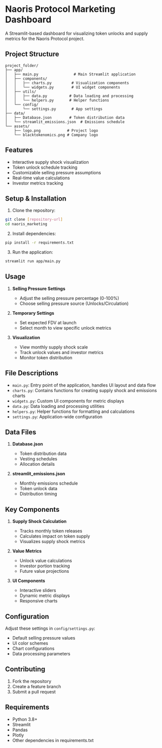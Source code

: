 # Naoris Protocol Marketing Dashboard

A Streamlit-based dashboard for visualizing token unlocks and supply metrics for the Naoris Protocol project.

## Project Structure

```
project_folder/
├── app/
│   ├── main.py                # Main Streamlit application
│   ├── components/
│   │   ├── charts.py         # Visualization components
│   │   └── widgets.py        # UI widget components
│   ├── utils/
│   │   ├── data.py          # Data loading and processing
│   │   └── helpers.py       # Helper functions
│   └── config/
│       └── settings.py       # App settings
├── data/
│   ├── Database.json        # Token distribution data
│   └── streamlit_emissions.json  # Emissions schedule
└── assets/
    ├── logo.png            # Project logo
    └── blacktokenomics.png # Company logo
```

## Features

- Interactive supply shock visualization
- Token unlock schedule tracking
- Customizable selling pressure assumptions
- Real-time value calculations
- Investor metrics tracking

## Setup & Installation

1. Clone the repository:
```bash
git clone [repository-url]
cd naoris_marketing
```

2. Install dependencies:
```bash
pip install -r requirements.txt
```

3. Run the application:
```bash
streamlit run app/main.py
```

## Usage

1. **Selling Pressure Settings**
   - Adjust the selling pressure percentage (0-100%)
   - Choose selling pressure source (Unlocks/Circulation)

2. **Temporary Settings**
   - Set expected FDV at launch
   - Select month to view specific unlock metrics

3. **Visualization**
   - View monthly supply shock scale
   - Track unlock values and investor metrics
   - Monitor token distribution

## File Descriptions

- `main.py`: Entry point of the application, handles UI layout and data flow
- `charts.py`: Contains functions for creating supply shock and emissions charts
- `widgets.py`: Custom UI components for metric displays
- `data.py`: Data loading and processing utilities
- `helpers.py`: Helper functions for formatting and calculations
- `settings.py`: Application-wide configuration

## Data Files

1. **Database.json**
   - Token distribution data
   - Vesting schedules
   - Allocation details

2. **streamlit_emissions.json**
   - Monthly emissions schedule
   - Token unlock data
   - Distribution timing

## Key Components

1. **Supply Shock Calculation**
   - Tracks monthly token releases
   - Calculates impact on token supply
   - Visualizes supply shock metrics

2. **Value Metrics**
   - Unlock value calculations
   - Investor portion tracking
   - Future value projections

3. **UI Components**
   - Interactive sliders
   - Dynamic metric displays
   - Responsive charts

## Configuration

Adjust these settings in `config/settings.py`:
- Default selling pressure values
- UI color schemes
- Chart configurations
- Data processing parameters

## Contributing

1. Fork the repository
2. Create a feature branch
3. Submit a pull request

## Requirements

- Python 3.8+
- Streamlit
- Pandas
- Plotly
- Other dependencies in requirements.txt